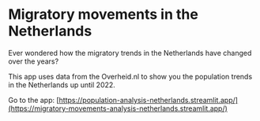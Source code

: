 # Migratory movements in the Netherlands 

Ever wondered how the migratory trends in the Netherlands have changed over the years?

This app uses data from the Overheid.nl to show you the population trends in the Netherlands up until 2022.

Go to the app: [https://population-analysis-netherlands.streamlit.app/](https://migratory-movements-analysis-netherlands.streamlit.app/)

